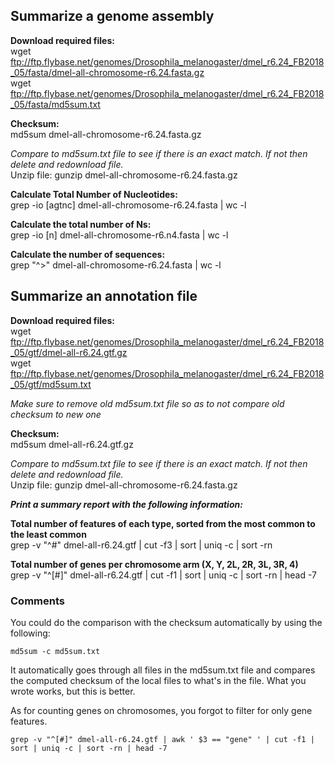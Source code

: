 ## Summarize a genome assembly  

**Download required files:**  
wget ftp://ftp.flybase.net/genomes/Drosophila_melanogaster/dmel_r6.24_FB2018_05/fasta/dmel-all-chromosome-r6.24.fasta.gz  
wget ftp://ftp.flybase.net/genomes/Drosophila_melanogaster/dmel_r6.24_FB2018_05/fasta/md5sum.txt

**Checksum:**  
md5sum dmel-all-chromosome-r6.24.fasta.gz 
  
_Compare to md5sum.txt file to see if there is an exact match. If not then delete and redownload file._  
Unzip file: gunzip dmel-all-chromosome-r6.24.fasta.gz

**Calculate Total Number of Nucleotides:**  
grep -io [agtnc] dmel-all-chromosome-r6.24.fasta | wc -l

**Calculate the total number of Ns:**  
grep -io [n] dmel-all-chromosome-r6.n4.fasta | wc -l  

**Calculate the number of sequences:**  
grep "^>" dmel-all-chromosome-r6.24.fasta | wc -l

## Summarize an annotation file
**Download required files:**  
wget ftp://ftp.flybase.net/genomes/Drosophila_melanogaster/dmel_r6.24_FB2018_05/gtf/dmel-all-r6.24.gtf.gz  
wget ftp://ftp.flybase.net/genomes/Drosophila_melanogaster/dmel_r6.24_FB2018_05/gtf/md5sum.txt  

_Make sure to remove old md5sum.txt file so as to not compare old checksum to new one_  

**Checksum:**  
md5sum dmel-all-r6.24.gtf.gz  

_Compare to md5sum.txt file to see if there is an exact match. If not then delete and redownload file._  
Unzip file: gunzip dmel-all-chromosome-r6.24.fasta.gz

_**Print a summary report with the following information:**_  

**Total number of features of each type, sorted from the most common to the least common**  
grep -v "^#" dmel-all-r6.24.gtf | cut -f3 | sort | uniq -c | sort -rn  

**Total number of genes per chromosome arm (X, Y, 2L, 2R, 3L, 3R, 4)**  
grep -v "^[#]" dmel-all-r6.24.gtf | cut -f1 | sort | uniq -c | sort -rn | head -7

### Comments

You could do the comparison with the checksum automatically by using the following:

```
md5sum -c md5sum.txt
```
It automatically goes through all files in the md5sum.txt file and compares the computed checksum of the local files to what's in the file. What you wrote works, but this is better.

As for counting genes on chromosomes, you forgot to filter for only gene features.

```
grep -v "^[#]" dmel-all-r6.24.gtf | awk ' $3 == "gene" ' | cut -f1 | sort | uniq -c | sort -rn | head -7
```
